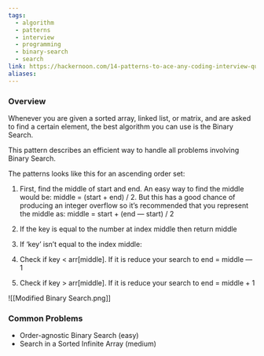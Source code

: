 ```yaml
---
tags:
  - algorithm
  - patterns
  - interview
  - programming
  - binary-search
  - search
link: https://hackernoon.com/14-patterns-to-ace-any-coding-interview-question-c5bb3357f6ed
aliases:
---
```



### Overview

Whenever you are given a sorted array, linked list, or matrix, and are asked to find a certain element, the best algorithm you can use is the Binary Search. 

This pattern describes an efficient way to handle all problems involving Binary Search.


The patterns looks like this for an ascending order set:

1. First, find the middle of start and end. An easy way to find the middle would be: middle = (start + end) / 2. But this has a good chance of producing an integer overflow so it’s recommended that you represent the middle as: middle = start + (end — start) / 2

2. If the key is equal to the number at index middle then return middle

3. If ‘key’ isn’t equal to the index middle:

4. Check if key < arr[middle]. If it is reduce your search to end = middle — 1

5. Check if key > arr[middle]. If it is reduce your search to end = middle + 1


![[Modified Binary Search.png]]

### Common Problems

- Order-agnostic Binary Search (easy)
- Search in a Sorted Infinite Array (medium)

